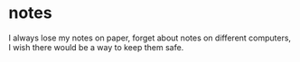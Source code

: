 # notes
I always lose my notes on paper, forget about notes on different computers, I wish there would be a way to keep them safe. 
